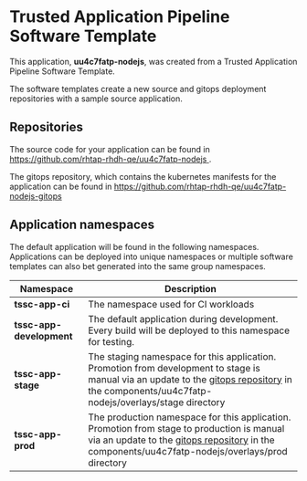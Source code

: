 # Trusted Application Pipeline Software Template

This application, **uu4c7fatp-nodejs**, was created from a Trusted Application Pipeline Software Template.

The software templates create a new source and gitops deployment repositories with a sample source application. 

## Repositories

The source code for your application can be found in [https://github.com/rhtap-rhdh-qe/uu4c7fatp-nodejs ](https://github.com/rhtap-rhdh-qe/uu4c7fatp-nodejs ).
 
The gitops repository, which contains the kubernetes manifests for the application can be found in 
[https://github.com/rhtap-rhdh-qe/uu4c7fatp-nodejs-gitops ](https://github.com/rhtap-rhdh-qe/uu4c7fatp-nodejs-gitops ) 

## Application namespaces 

The default application will be found in the following namespaces. Applications can be deployed into unique namespaces or multiple software templates can also bet generated into the same group namespaces.  

|  Namespace   |  Description   |  
| -------- | -------- |
| **tssc-app-ci** | The namespace used for CI workloads |
| **tssc-app-development** | The default application during development. Every build will be deployed to this namespace for testing. |
| **tssc-app-stage** | The staging namespace for this application. Promotion from development to stage is manual via an update to the [gitops repository](https://github.com/rhtap-rhdh-qe/uu4c7fatp-nodejs-gitops ) in the components/uu4c7fatp-nodejs/overlays/stage directory |
| **tssc-app-prod** | The production namespace for this application. Promotion from stage to production is manual via an update to the [gitops repository](https://github.com/rhtap-rhdh-qe/uu4c7fatp-nodejs-gitops ) in the components/uu4c7fatp-nodejs/overlays/prod directory |